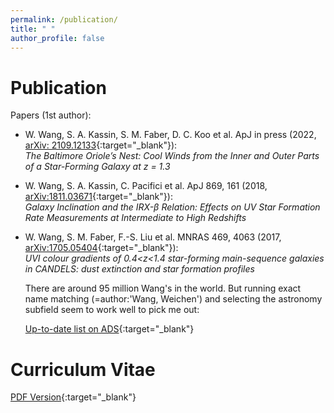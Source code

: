 ```yaml
---
permalink: /publication/
title: " "
author_profile: false
---
```


Publication
===========

Papers (1st author):

 + W. Wang, S. A. Kassin, S. M. Faber, D. C. Koo et al. ApJ in press (2022, [arXiv: 2109.12133](https://arxiv.org/abs/2109.12133){:target="_blank"}):\
 *The Baltimore Oriole’s Nest: Cool Winds from the Inner and Outer Parts of a Star-Forming Galaxy at z = 1.3*

  + W. Wang, S. A. Kassin, C. Pacifici et al. ApJ 869, 161 (2018, [arXiv:1811.03671](https://arxiv.org/abs/1811.03671){:target="_blank"}):\
  *Galaxy Inclination and the IRX-β Relation: Effects on UV Star Formation Rate Measurements at Intermediate to High Redshifts*

  + W. Wang, S. M. Faber, F.-S. Liu et al. MNRAS 469, 4063 (2017, [arXiv:1705.05404](https://arxiv.org/abs/1705.05404){:target="_blank"}):\
  *UVI colour gradients of 0.4<z<1.4 star-forming main-sequence galaxies in CANDELS: dust extinction and star formation profiles*


    There are around 95 million Wang's in the world. But running exact name matching (=author:'Wang, Weichen') and selecting the astronomy subfield seem to work well to pick me out: 
 
    [Up-to-date list on ADS](https://ui.adsabs.harvard.edu/search/filter_database_fq_database=AND&filter_database_fq_database=database%3A%22astronomy%22&fq=%7B!type%3Daqp%20v%3D%24fq_database%7D&fq_database=(database%3A%22astronomy%22)&q=(%3Dauthor%3A(%22Wang%2C%20Weichen%22)%20AND%20pubdate%3A%5B2016-01%20TO%20*%5D)%20OR%20(author%3A%22%5Ede%20Beer%22%20AND%20author%3A%22Wang%2C%20W%22)&sort=date%20desc%2C%20bibcode%20desc&p_=0){:target="_blank"}

Curriculum Vitae
================
[PDF Version](http://WeichenStars.github.io/files/WWang_UNIMIB.pdf){:target="_blank"}